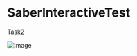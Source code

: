 # SaberInteractiveTest

Task2

![image](https://user-images.githubusercontent.com/82521949/236664614-f2531881-908a-435b-a245-dbb07b57a94b.png)
